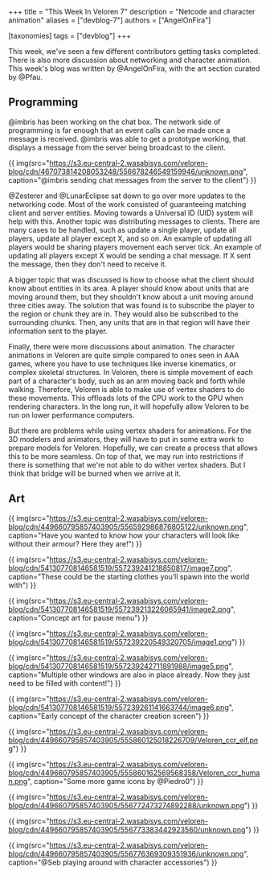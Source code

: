 +++
title = "This Week In Veloren 7"
description = "Netcode and character animation"
aliases = ["devblog-7"]
authors = ["AngelOnFira"]

[taxonomies]
tags = ["devblog"]
+++

This week, we've seen a few different contributors getting tasks completed. There is also more discussion about networking and character animation. This week's blog was written by @AngelOnFira, with the art section curated by @Pfau.

## Programming

@imbris has been working on the chat box. The network side of programming is far enough that an event calls can be made once a message is received. @imbris was able to get a prototype working, that displays a message from the server being broadcast to the client.

{{ img(src="https://s3.eu-central-2.wasabisys.com/veloren-blog/cdn/467073814208053248/556678246549159946/unknown.png", caption="@imbris sending chat messages from the server to the client") }}

@Zesterer and @LunarEclipse sat down to go over more updates to the networking code. Most of the work consisted of guaranteeing matching client and server entities. Moving towards a Universal ID (UID) system will help with this. Another topic was distributing messages to clients. There are many cases to be handled, such as update a single player, update all players, update all player except X, and so on. An example of updating all players would be sharing players movement each server tick. An example of updating all players except X would be sending a chat message. If X sent the message, then they don't need to receive it.

A bigger topic that was discussed is how to choose what the client should know about entities in its area. A player should know about units that are moving around them, but they shouldn't know about a unit moving around three cities away. The solution that was found is to subscribe the player to the region or chunk they are in. They would also be subscribed to the surrounding chunks. Then, any units that are in that region will have their information sent to the player.

Finally, there were more discussions about animation. The character animations in Veloren are quite simple compared to ones seen in AAA games, where you have to use techniques like inverse kinematics, or complex skeletal structures. In Veloren, there is simple movement of each part of a character's body, such as an arm moving back and forth while walking. Therefore, Veloren is able to make use of vertex shaders to do these movements. This offloads lots of the CPU work to the GPU when rendering characters. In the long run, it will hopefully allow Veloren to be run on lower performance computers.

But there are problems while using vertex shaders for animations. For the 3D modelers and animators, they will have to put in some extra work to prepare models for Veloren. Hopefully, we can create a process that allows this to be more seamless. On top of that, we may run into restrictions if there is something that we're not able to do wither vertex shaders. But I think that bridge will be burned when we arrive at it.

## Art

{{ img(src="https://s3.eu-central-2.wasabisys.com/veloren-blog/cdn/449660795857403905/556592986876805122/unknown.png", caption="Have you wanted to know how your characters will look like without their armour? Here they are!") }}

{{ img(src="https://s3.eu-central-2.wasabisys.com/veloren-blog/cdn/541307708146581519/557239241218850817/image7.png", caption="These could be the starting clothes you’ll spawn into the world with") }}

{{ img(src="https://s3.eu-central-2.wasabisys.com/veloren-blog/cdn/541307708146581519/557239213226065941/image2.png", caption="Concept art for pause menu") }}

{{ img(src="https://s3.eu-central-2.wasabisys.com/veloren-blog/cdn/541307708146581519/557239220549320705/image1.png") }}

{{ img(src="https://s3.eu-central-2.wasabisys.com/veloren-blog/cdn/541307708146581519/557239242711891988/image5.png", caption="Multiple other windows are also in place already. Now they just need to be filled with content!") }}

{{ img(src="https://s3.eu-central-2.wasabisys.com/veloren-blog/cdn/541307708146581519/557239261141663744/image6.png", caption="Early concept of the character creation screen") }}

{{ img(src="https://s3.eu-central-2.wasabisys.com/veloren-blog/cdn/449660795857403905/555860125018226709/Veloren_ccr_elf.png") }}

{{ img(src="https://s3.eu-central-2.wasabisys.com/veloren-blog/cdn/449660795857403905/555860162569568358/Veloren_ccr_human.png", caption="Some more game icons by @Piedro0") }}

{{ img(src="https://s3.eu-central-2.wasabisys.com/veloren-blog/cdn/449660795857403905/556772473274892288/unknown.png") }}

{{ img(src="https://s3.eu-central-2.wasabisys.com/veloren-blog/cdn/449660795857403905/556773383442923560/unknown.png") }}

{{ img(src="https://s3.eu-central-2.wasabisys.com/veloren-blog/cdn/449660795857403905/556776369309351936/unknown.png", caption="@Seb playing around with character accessories") }}
